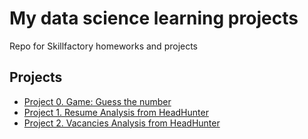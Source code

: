 # My data science learning projects

Repo for Skillfactory homeworks and projects

## Projects

* [Project 0.   Game: Guess the number](https://github.com/maxwolf28/data-science-learning-projects/tree/main/Project-0)
* [Project 1.   Resume Analysis from HeadHunter](https://github.com/maxwolf28/data-science-learning-projects/tree/main/Project-1)
* [Project 2.   Vacancies Analysis from HeadHunter](https://github.com/maxwolf28/data-science-learning-projects/tree/main/Project-2)
